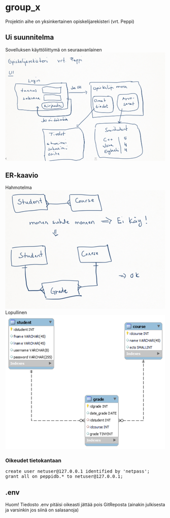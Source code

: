 # group_x

Projektin aihe on yksinkertainen opiskelijarekisteri (vrt. Peppi)

## Ui suunnitelma

Sovelluksen käyttöliittymä on seuraavanlainen
<img src="ui_kuva.png">

## ER-kaavio

Hahmotelma <br>
<img src="er_plan.png">
<br>
Lopullinen<br>
<img src="er_diagram_v2.png">

### Oikeudet tietokantaan

<pre>
create user netuser@127.0.0.1 identified by 'netpass';
grant all on peppidb.* to netuser@127.0.0.1;
</pre>

## .env

Huom! Tiedosto .env pitäisi oikeasti jättää pois GitReposta (ainakin julkisesta ja varsinkin jos siinä on salasanoja)
